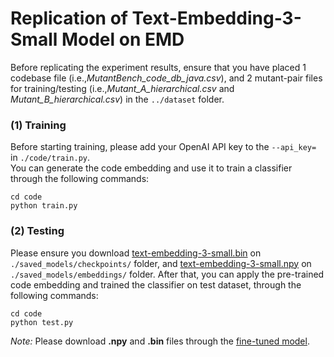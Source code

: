 ﻿# Replication of Text-Embedding-3-Small Model on EMD

Before replicating the experiment results, ensure that you have placed 1 codebase file (i.e.,*MutantBench_code_db_java.csv*), and 2 mutant-pair files for training/testing (i.e.,*Mutant_A_hierarchical.csv* and *Mutant_B_hierarchical.csv*) in the `../dataset` folder.

### (1) Training
Before starting training, please add your OpenAI API key to the ```--api_key=``` in ```./code/train.py```.  
You can generate the code embedding and use it to train a classifier through the following commands:
```
cd code
python train.py
```

### (2) Testing
Please ensure you download [text-embedding-3-small.bin](https://zenodo.org/records/10967393) on ```./saved_models/checkpoints/``` folder, 
and [text-embedding-3-small.npy](https://zenodo.org/records/10967393) on ```./saved_models/embeddings/``` folder.
After that, you can apply the pre-trained code embedding and trained the classifier on test dataset, through the following commands:
```
cd code
python test.py
```



*Note:* Please download **.npy** and **.bin** files through the [fine-tuned model](https://zenodo.org/records/10967393).
